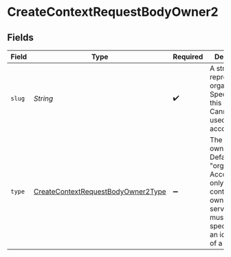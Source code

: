 # CreateContextRequestBodyOwner2


## Fields

| Field                                                                                                                                               | Type                                                                                                                                                | Required                                                                                                                                            | Description                                                                                                                                         |
| --------------------------------------------------------------------------------------------------------------------------------------------------- | --------------------------------------------------------------------------------------------------------------------------------------------------- | --------------------------------------------------------------------------------------------------------------------------------------------------- | --------------------------------------------------------------------------------------------------------------------------------------------------- |
| `slug`                                                                                                                                              | *String*                                                                                                                                            | :heavy_check_mark:                                                                                                                                  | A string that represents an organization. Specify either this or id. Cannot be used for accounts.                                                   |
| `type`                                                                                                                                              | [CreateContextRequestBodyOwner2Type](../../models/operations/CreateContextRequestBodyOwner2Type.md)                                                 | :heavy_minus_sign:                                                                                                                                  | The type of owner. Defaults to "organization". Accounts are only used as context owners in server and must be specified by an id instead of a slug. |